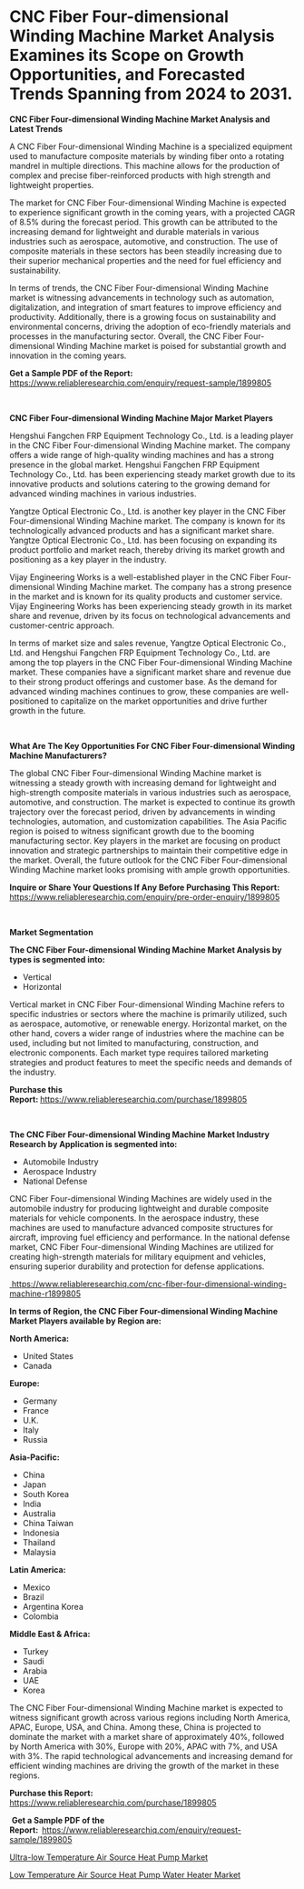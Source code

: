 <p><h1>CNC Fiber Four-dimensional Winding Machine Market Analysis Examines its Scope on Growth Opportunities, and Forecasted Trends Spanning from 2024 to 2031.</h1></p><p><strong>CNC Fiber Four-dimensional Winding Machine Market Analysis and Latest Trends</strong></p>
<p><p>A CNC Fiber Four-dimensional Winding Machine is a specialized equipment used to manufacture composite materials by winding fiber onto a rotating mandrel in multiple directions. This machine allows for the production of complex and precise fiber-reinforced products with high strength and lightweight properties.</p><p>The market for CNC Fiber Four-dimensional Winding Machine is expected to experience significant growth in the coming years, with a projected CAGR of 8.5% during the forecast period. This growth can be attributed to the increasing demand for lightweight and durable materials in various industries such as aerospace, automotive, and construction. The use of composite materials in these sectors has been steadily increasing due to their superior mechanical properties and the need for fuel efficiency and sustainability.</p><p>In terms of trends, the CNC Fiber Four-dimensional Winding Machine market is witnessing advancements in technology such as automation, digitalization, and integration of smart features to improve efficiency and productivity. Additionally, there is a growing focus on sustainability and environmental concerns, driving the adoption of eco-friendly materials and processes in the manufacturing sector. Overall, the CNC Fiber Four-dimensional Winding Machine market is poised for substantial growth and innovation in the coming years.</p></p>
<p><strong>Get a Sample PDF of the Report:&nbsp;</strong> <a href="https://www.reliableresearchiq.com/enquiry/request-sample/1899805">https://www.reliableresearchiq.com/enquiry/request-sample/1899805</a></p>
<p>&nbsp;</p>
<p><strong>CNC Fiber Four-dimensional Winding Machine Major Market Players</strong></p>
<p><p>Hengshui Fangchen FRP Equipment Technology Co., Ltd. is a leading player in the CNC Fiber Four-dimensional Winding Machine market. The company offers a wide range of high-quality winding machines and has a strong presence in the global market. Hengshui Fangchen FRP Equipment Technology Co., Ltd. has been experiencing steady market growth due to its innovative products and solutions catering to the growing demand for advanced winding machines in various industries.</p><p>Yangtze Optical Electronic Co., Ltd. is another key player in the CNC Fiber Four-dimensional Winding Machine market. The company is known for its technologically advanced products and has a significant market share. Yangtze Optical Electronic Co., Ltd. has been focusing on expanding its product portfolio and market reach, thereby driving its market growth and positioning as a key player in the industry.</p><p>Vijay Engineering Works is a well-established player in the CNC Fiber Four-dimensional Winding Machine market. The company has a strong presence in the market and is known for its quality products and customer service. Vijay Engineering Works has been experiencing steady growth in its market share and revenue, driven by its focus on technological advancements and customer-centric approach.</p><p>In terms of market size and sales revenue, Yangtze Optical Electronic Co., Ltd. and Hengshui Fangchen FRP Equipment Technology Co., Ltd. are among the top players in the CNC Fiber Four-dimensional Winding Machine market. These companies have a significant market share and revenue due to their strong product offerings and customer base. As the demand for advanced winding machines continues to grow, these companies are well-positioned to capitalize on the market opportunities and drive further growth in the future.</p></p>
<p>&nbsp;</p>
<p><strong>What Are The Key Opportunities For CNC Fiber Four-dimensional Winding Machine Manufacturers?</strong></p>
<p><p>The global CNC Fiber Four-dimensional Winding Machine market is witnessing a steady growth with increasing demand for lightweight and high-strength composite materials in various industries such as aerospace, automotive, and construction. The market is expected to continue its growth trajectory over the forecast period, driven by advancements in winding technologies, automation, and customization capabilities. The Asia Pacific region is poised to witness significant growth due to the booming manufacturing sector. Key players in the market are focusing on product innovation and strategic partnerships to maintain their competitive edge in the market. Overall, the future outlook for the CNC Fiber Four-dimensional Winding Machine market looks promising with ample growth opportunities.</p></p>
<p><strong>Inquire or Share Your Questions If Any Before Purchasing This Report:</strong> <a href="https://www.reliableresearchiq.com/enquiry/pre-order-enquiry/1899805">https://www.reliableresearchiq.com/enquiry/pre-order-enquiry/1899805</a></p>
<p>&nbsp;</p>
<p><strong>Market Segmentation</strong></p>
<p><strong>The CNC Fiber Four-dimensional Winding Machine Market Analysis by types is segmented into:</strong></p>
<p><ul><li>Vertical</li><li>Horizontal</li></ul></p>
<p><p>Vertical market in CNC Fiber Four-dimensional Winding Machine refers to specific industries or sectors where the machine is primarily utilized, such as aerospace, automotive, or renewable energy. Horizontal market, on the other hand, covers a wider range of industries where the machine can be used, including but not limited to manufacturing, construction, and electronic components. Each market type requires tailored marketing strategies and product features to meet the specific needs and demands of the industry.</p></p>
<p><strong>Purchase this Report:&nbsp;</strong><a href="https://www.reliableresearchiq.com/purchase/1899805">https://www.reliableresearchiq.com/purchase/1899805</a></p>
<p>&nbsp;</p>
<p><strong>The CNC Fiber Four-dimensional Winding Machine Market Industry Research by Application is segmented into:</strong></p>
<p><ul><li>Automobile Industry</li><li>Aerospace Industry</li><li>National Defense</li></ul></p>
<p><p>CNC Fiber Four-dimensional Winding Machines are widely used in the automobile industry for producing lightweight and durable composite materials for vehicle components. In the aerospace industry, these machines are used to manufacture advanced composite structures for aircraft, improving fuel efficiency and performance. In the national defense market, CNC Fiber Four-dimensional Winding Machines are utilized for creating high-strength materials for military equipment and vehicles, ensuring superior durability and protection for defense applications.</p></p>
<p><a href="https://www.reliableresearchiq.com/cnc-fiber-four-dimensional-winding-machine-r1899805">&nbsp;https://www.reliableresearchiq.com/cnc-fiber-four-dimensional-winding-machine-r1899805</a></p>
<p><strong>In terms of Region, the CNC Fiber Four-dimensional Winding Machine Market Players available by Region are:</strong></p>
<p>
    <p> <strong> North America: </strong>
        <ul>
            <li>United States</li>
            <li>Canada</li>
        </ul>
        </p> 
    <p> <strong> Europe: </strong>
        <ul>
            <li>Germany</li>
            <li>France</li>
            <li>U.K.</li>
            <li>Italy</li>
            <li>Russia</li>
        </ul>
        </p> 
    <p> <strong> Asia-Pacific: </strong>
        <ul>
            <li>China</li>
            <li>Japan</li>
            <li>South Korea</li>
            <li>India</li>
            <li>Australia</li>
            <li>China Taiwan</li>
            <li>Indonesia</li>
            <li>Thailand</li>
            <li>Malaysia</li>
        </ul>
        </p> 
    <p> <strong> Latin America: </strong>
        <ul>
            <li>Mexico</li>
            <li>Brazil</li>
            <li>Argentina Korea</li>
            <li>Colombia</li>
        </ul>
        </p> 
    <p> <strong> Middle East & Africa: </strong>
        <ul>
            <li>Turkey</li>
            <li>Saudi</li>
            <li>Arabia</li>
            <li>UAE</li>
            <li>Korea</li>
        </ul>
    </p>
    </p>
<p><p>The CNC Fiber Four-dimensional Winding Machine market is expected to witness significant growth across various regions including North America, APAC, Europe, USA, and China. Among these, China is projected to dominate the market with a market share of approximately 40%, followed by North America with 30%, Europe with 20%, APAC with 7%, and USA with 3%. The rapid technological advancements and increasing demand for efficient winding machines are driving the growth of the market in these regions.</p></p>
<p><strong>Purchase this Report: </strong><a href="https://www.reliableresearchiq.com/purchase/1899805">https://www.reliableresearchiq.com/purchase/1899805</a></p>
<p>&nbsp;<strong>Get a Sample PDF of the Report:&nbsp;&nbsp;</strong><a href="https://www.reliableresearchiq.com/enquiry/request-sample/1899805">https://www.reliableresearchiq.com/enquiry/request-sample/1899805</a></p>
<p><strong></strong></p>
<p><p><a href="https://github.com/lairestrong/Market-Research-Report-List-1/blob/main/ultra-low-temperature-air-source-heat-pump-market.md">Ultra-low Temperature Air Source Heat Pump Market</a></p><p><a href="https://github.com/msLonKoss78/Market-Research-Report-List-1/blob/main/low-temperature-air-source-heat-pump-water-heater-market.md">Low Temperature Air Source Heat Pump Water Heater Market</a></p></p>